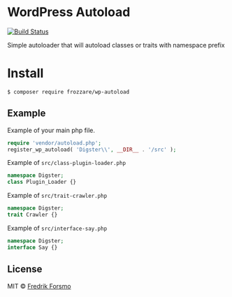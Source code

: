 # WordPress Autoload

[![Build Status](https://travis-ci.org/frozzare/wp-autoload.svg?branch=master)](https://travis-ci.org/frozzare/wp-autoload)

Simple autoloader that will autoload classes or traits with namespace prefix

# Install

```
$ composer require frozzare/wp-autoload
```

## Example

Example of your main php file.

```php
require 'vendor/autoload.php';
register_wp_autoload( 'Digster\\', __DIR__ . '/src' );
```

Example of `src/class-plugin-loader.php`

```php
namespace Digster;
class Plugin_Loader {}
```

Example of `src/trait-crawler.php`

```php
namespace Digster;
trait Crawler {}
```

Example of `src/interface-say.php`

```php
namespace Digster;
interface Say {}
```

## License

MIT © [Fredrik Forsmo](https://github.com/frozzare)
